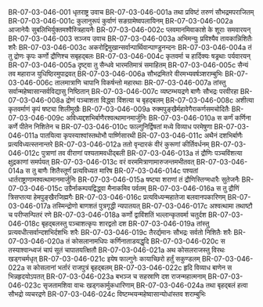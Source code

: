 BR-07-03-046-001  धृतराष्ट्र उवाच
BR-07-03-046-001a तथा प्रविष्टं तरुणं सौभद्रमपराजितम्
BR-07-03-046-001c कुलानुरूपं कुर्वाणं सङग्रामेष्वपलायिनम्
BR-07-03-046-002a आजानेयैः सुबलिभिर्युक्तमश्वैस्त्रिहायनैः
BR-07-03-046-002c प्लवमानमिवाकाशे के शूराः समवारयन्
BR-07-03-046-003  सञ्जय उवाच
BR-07-03-046-003a अभिमन्युः प्रविश्यैव तावकान्निशितैः शरैः
BR-07-03-046-003c अकरोद्विमुखान्सर्वान्पार्थिवान्पाण्डुनन्दनः
BR-07-03-046-004a तं तु द्रोणः कृपः कर्णो द्रौणिश्च सबृहद्बलः
BR-07-03-046-004c कृतवर्मा च हार्दिक्यः षड्रथाः पर्यवारयन्
BR-07-03-046-005a दृष्ट्वा तु सैन्धवे भारमतिमात्रं समाहितम्
BR-07-03-046-005c सैन्यं तव महाराज युधिष्ठिरमुपाद्रवत्
BR-07-03-046-006a सौभद्रमितरे वीरमभ्यवर्षञ्शराम्बुभिः
BR-07-03-046-006c तालमात्राणि चापानि विकर्षन्तो महारथाः
BR-07-03-046-007a तांस्तु सर्वान्महेष्वासान्सर्वविद्यासु निष्ठितान्
BR-07-03-046-007c व्यष्टम्भयद्रणे बाणैः सौभद्रः परवीरहा
BR-07-03-046-008a द्रोणं पञ्चाशता विद्ध्वा विंशत्या च बृहद्बलम्
BR-07-03-046-008c अशीत्या कृतवर्माणं कृपं षष्ट्या शिलीमुखैः
BR-07-03-046-009a रुक्मपुङ्खैर्महावेगैराकर्णसमचोदितैः
BR-07-03-046-009c अविध्यद्दशभिर्बाणैरश्वत्थामानमार्जुनिः
BR-07-03-046-010a स कर्णं कर्णिना कर्णे पीतेन निशितेन च
BR-07-03-046-010c फाल्गुनिर्द्विषतां मध्ये विव्याध परमेषुणा
BR-07-03-046-011a पातयित्वा कृपस्याश्वांस्तथोभौ पार्ष्णिसारथी
BR-07-03-046-011c अथैनं दशभिर्बाणैः प्रत्यविध्यत्स्तनान्तरे
BR-07-03-046-012a ततो वृन्दारकं वीरं कुरूणां कीर्तिवर्धनम्
BR-07-03-046-012c पुत्राणां तव वीराणां पश्यतामवधीद्बली
BR-07-03-046-013a तं द्रौणिः पञ्चविंशत्या क्षुद्रकाणां समर्पयत्
BR-07-03-046-013c वरं वरममित्राणामारुजन्तमभीतवत्
BR-07-03-046-014a स तु बाणैः शितैस्तूर्णं प्रत्यविध्यत मारिष
BR-07-03-046-014c पश्यतां धार्तराष्ट्राणामश्वत्थामानमार्जुनिः
BR-07-03-046-015a षष्ट्या शराणां तं द्रौणिस्तिग्मधारैः सुतेजनैः
BR-07-03-046-015c उग्रैर्नाकम्पयद्विद्ध्वा मैनाकमिव पर्वतम्
BR-07-03-046-016a स तु द्रौणिं त्रिसप्तत्या हेमपुङ्खैरजिह्मगैः
BR-07-03-046-016c प्रत्यविध्यन्महातेजा बलवानपकारिणम्
BR-07-03-046-017a तस्मिन्द्रोणो बाणशतं पुत्रगृद्धी न्यपातयत्
BR-07-03-046-017c अश्वत्थामा तथाष्टौ च परीप्सन्पितरं रणे
BR-07-03-046-018a कर्णो द्वाविंशतिं भल्लान्कृतवर्मा चतुर्दश
BR-07-03-046-018c बृहद्बलस्तु पञ्चाशत्कृपः शारद्वतो दश
BR-07-03-046-019a तांस्तु प्रत्यवधीत्सर्वान्दशभिर्दशभिः शरैः
BR-07-03-046-019c तैरर्द्यमानः सौभद्रः सर्वतो निशितैः शरैः
BR-07-03-046-020a तं कोसलानामधिपः कर्णिनाताडयद्धृदि
BR-07-03-046-020c स तस्याश्वान्ध्वजं चापं सूतं चापातयत्क्षितौ
BR-07-03-046-021a अथ कोसलराजस्तु विरथः खड्गचर्मधृत्
BR-07-03-046-021c इयेष फाल्गुनेः कायाच्छिरो हर्तुं सकुण्डलम्
BR-07-03-046-022a स कोसलानां भर्तारं राजपुत्रं बृहद्बलम्
BR-07-03-046-022c हृदि विव्याध बाणेन स भिन्नहृदयोऽपतत्
BR-07-03-046-023a बभञ्ज च सहस्राणि दश राजन्महात्मनाम्
BR-07-03-046-023c सृजतामशिवा वाचः खड्गकार्मुकधारिणाम्
BR-07-03-046-024a तथा बृहद्बलं हत्वा सौभद्रो व्यचरद्रणे
BR-07-03-046-024c विष्टम्भयन्महेष्वासान्योधांस्तव शराम्बुभिः

